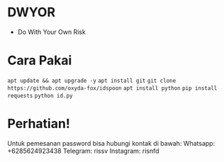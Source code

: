 # DWYOR
* Do With Your Own Risk

# Cara Pakai
`apt update && apt upgrade -y`
`apt install git`
`git clone https://github.com/oxyda-fox/idspoon`
`apt install python`
`pip install requests`
`python id.py`

# Perhatian!
Untuk pemesanan password bisa hubungi kontak di bawah:
Whatsapp: +6285624923438
Telegram: rissv
Instagram: risnfd
